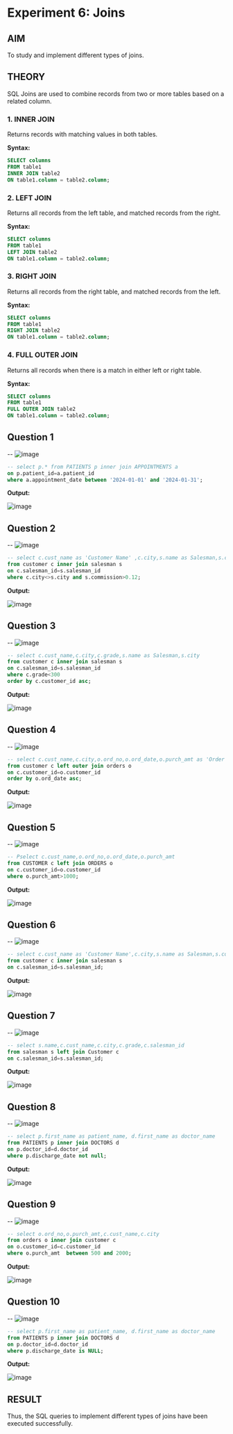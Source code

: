 # Experiment 6: Joins

## AIM
To study and implement different types of joins.

## THEORY

SQL Joins are used to combine records from two or more tables based on a related column.

### 1. INNER JOIN
Returns records with matching values in both tables.

**Syntax:**
```sql
SELECT columns
FROM table1
INNER JOIN table2
ON table1.column = table2.column;
```

### 2. LEFT JOIN
Returns all records from the left table, and matched records from the right.

**Syntax:**

```sql
SELECT columns
FROM table1
LEFT JOIN table2
ON table1.column = table2.column;
```
### 3. RIGHT JOIN
Returns all records from the right table, and matched records from the left.

**Syntax:**

```sql
SELECT columns
FROM table1
RIGHT JOIN table2
ON table1.column = table2.column;
```
### 4. FULL OUTER JOIN
Returns all records when there is a match in either left or right table.

**Syntax:**

```sql
SELECT columns
FROM table1
FULL OUTER JOIN table2
ON table1.column = table2.column;
```

**Question 1**
--
-- ![image](https://github.com/user-attachments/assets/008903bc-98be-4c48-a96b-17a15b988c57)


```sql
-- select p.* from PATIENTS p inner join APPOINTMENTS a
on p.patient_id=a.patient_id
where a.appointment_date between '2024-01-01' and '2024-01-31';
```

**Output:**

![image](https://github.com/user-attachments/assets/326a560b-92df-49ab-b9ef-5a147fd2e14e)


**Question 2**
---
-- ![image](https://github.com/user-attachments/assets/bf2d48a5-2de4-4689-bac5-3d7de9e4cb7f)


```sql
-- select c.cust_name as 'Customer Name' ,c.city,s.name as Salesman,s.city,s.commission
from customer c inner join salesman s
on c.salesman_id=s.salesman_id
where c.city<>s.city and s.commission>0.12;
```

**Output:**

![image](https://github.com/user-attachments/assets/4b03e5d9-99b2-4f3a-8f5e-02f92d5c8390)


**Question 3**
---
-- ![image](https://github.com/user-attachments/assets/33b209e2-bf68-410e-bf2f-88c6c812178e)


```sql
-- select c.cust_name,c.city,c.grade,s.name as Salesman,s.city 
from customer c inner join salesman s
on c.salesman_id=s.salesman_id
where c.grade<300
order by c.customer_id asc;
```

**Output:**

![image](https://github.com/user-attachments/assets/f99981dd-4664-4086-a98f-c7a3d171b34c)


**Question 4**
---
-- ![image](https://github.com/user-attachments/assets/9ec01c29-5048-4a5e-b812-ae4251a50bbc)


```sql
-- select c.cust_name,c.city,o.ord_no,o.ord_date,o.purch_amt as 'Order Amount' 
from customer c left outer join orders o 
on c.customer_id=o.customer_id
order by o.ord_date asc;
```

**Output:**

![image](https://github.com/user-attachments/assets/18a0b129-8cf1-483d-b5ef-4d8f79a59a84)


**Question 5**
---
-- ![image](https://github.com/user-attachments/assets/021cffa6-33f5-4979-be60-98dd99b86a5d)


```sql
-- Pselect c.cust_name,o.ord_no,o.ord_date,o.purch_amt 
from CUSTOMER c left join ORDERS o
on c.customer_id=o.customer_id
where o.purch_amt>1000;
```

**Output:**

![image](https://github.com/user-attachments/assets/8ac207d0-ae4e-4faf-ac9d-6c018dbb2464)


**Question 6**
---
-- ![image](https://github.com/user-attachments/assets/fe5ff67e-a160-4757-b126-24bd962faa00)


```sql
-- select c.cust_name as 'Customer Name',c.city,s.name as Salesman,s.commission
from customer c inner join salesman s
on c.salesman_id=s.salesman_id;
```

**Output:**

![image](https://github.com/user-attachments/assets/65473555-1331-4cf6-a242-8087861bfdf2)


**Question 7**
---
-- ![image](https://github.com/user-attachments/assets/a815691c-9305-43b9-bde9-ccd65f4a99ad)


```sql
-- select s.name,c.cust_name,c.city,c.grade,c.salesman_id
from salesman s left join Customer c
on c.salesman_id=s.salesman_id;
```

**Output:**

![image](https://github.com/user-attachments/assets/7716a843-8130-410e-843f-d614593e4cb7)


**Question 8**
---
-- ![image](https://github.com/user-attachments/assets/e37ce53d-68e4-468d-9fcf-e10477511f75)


```sql
-- select p.first_name as patient_name, d.first_name as doctor_name 
from PATIENTS p inner join DOCTORS d
on p.doctor_id=d.doctor_id
where p.discharge_date not null;
```

**Output:**

![image](https://github.com/user-attachments/assets/490f825a-89bc-4e39-b927-5ea707d0aba6)


**Question 9**
---
-- ![image](https://github.com/user-attachments/assets/4fe16d56-b85c-466c-b8d8-5830a2c78fec)


```sql
-- select o.ord_no,o.purch_amt,c.cust_name,c.city 
from orders o inner join customer c
on o.customer_id=c.customer_id
where o.purch_amt  between 500 and 2000;
```

**Output:**

![image](https://github.com/user-attachments/assets/46887189-eb4a-4b3e-92e0-16d8f8a71ac0)


**Question 10**
---
-- ![image](https://github.com/user-attachments/assets/0f320dbf-9ef7-44b8-9883-a2e2eed0488c)


```sql
-- select p.first_name as patient_name, d.first_name as doctor_name 
from PATIENTS p inner join DOCTORS d
on p.doctor_id=d.doctor_id
where p.discharge_date is NULL;
```

**Output:**

![image](https://github.com/user-attachments/assets/612e7265-afe6-4f91-9fcc-414de73995fa)



## RESULT
Thus, the SQL queries to implement different types of joins have been executed successfully.
